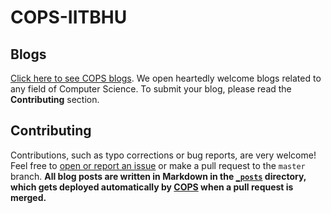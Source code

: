 COPS-IITBHU
===========

Blogs
-----

[Click here to see COPS blogs](http://www.copsiitbhu.co.in/blog/). We open heartedly welcome blogs related to any field of Computer Science. To submit your blog, please read the **Contributing** section.


Contributing
------------

Contributions, such as typo corrections or bug reports, are very welcome! Feel free to [open or report an issue](https://github.com/COPS-IITBHU/cops-website/issues) or make a pull request to the `master` branch. **All blog posts are written in Markdown in the [`_posts`](https://github.com/COPS-IITBHU/cops-website/tree/master/_posts) directory, which gets deployed automatically by [COPS](http://www.copsiitbhu.co.in/blog/) when a pull request is merged.**

